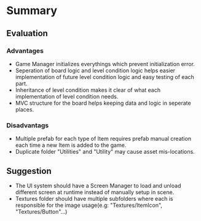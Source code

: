 # Summary

## Evaluation

### Advantages
- Game Manager initializes everythings which prevent initialization error.
- Seperation of board logic and level condition logic helps easier implementation of future level condition logic and easy testing of each part.
- Inheritance of level condition makes it clear of what each implementation of level condition needs.
- MVC structure for the board helps keeping data and logic in seperate places.

### Disadvantags
- Multiple prefab for each type of Item requires prefab manual creation each time a new Item is added to the game.
- Duplicate folder "Utilities" and "Utility" may cause asset mis-locations.

## Suggestion
- The UI system should have a Screen Manager to load and unload different screen at runtime instead of manually setup in scene.
- Textures folder should have multiple subfolders where each is responsible for the image usage(e.g: "Textures/ItemIcon", "Textures/Button"...)
